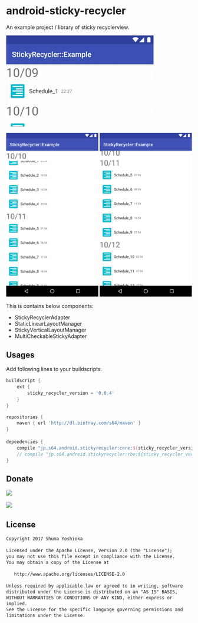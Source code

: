 # android-sticky-recycler

An example project / library of sticky recyclerview.

![](assets/screenrecord_1.gif)

<img src="assets/screenshot_1.png" width="250"/> <img src="assets/screenshot_2.png" width="250"/>

This is contains below components:

- StickyRecyclerAdapter
- StaticLinearLayoutManager
- StickyVerticalLayoutManager
- MultiCheckableStickyAdapter

## Usages

Add following lines to your buildscripts.

```groovy
buildscript {
    ext {
        sticky_recycler_version = '0.0.4'
    }
}
```

```groovy
repositories {
    maven { url 'http://dl.bintray.com/s64/maven' }
}

dependencies {
    compile "jp.s64.android.stickyrecycler:core:${sticky_recycler_version}"
    // compile "jp.s64.android.stickyrecycler:rbe:${sticky_recycler_version}"
}
```

## Donate

<a href="https://donorbox.org/android-sticky-recycler"><img src="https://d1iczxrky3cnb2.cloudfront.net/button-small-blue.png" /></a>

<a href="https://www.patreon.com/S64"><img src="https://c5.patreon.com/external/logo/become_a_patron_button.png"/></a>

## License

```
Copyright 2017 Shuma Yoshioka

Licensed under the Apache License, Version 2.0 (the "License");
you may not use this file except in compliance with the License.
You may obtain a copy of the License at

   http://www.apache.org/licenses/LICENSE-2.0

Unless required by applicable law or agreed to in writing, software
distributed under the License is distributed on an "AS IS" BASIS,
WITHOUT WARRANTIES OR CONDITIONS OF ANY KIND, either express or implied.
See the License for the specific language governing permissions and
limitations under the License.
```
